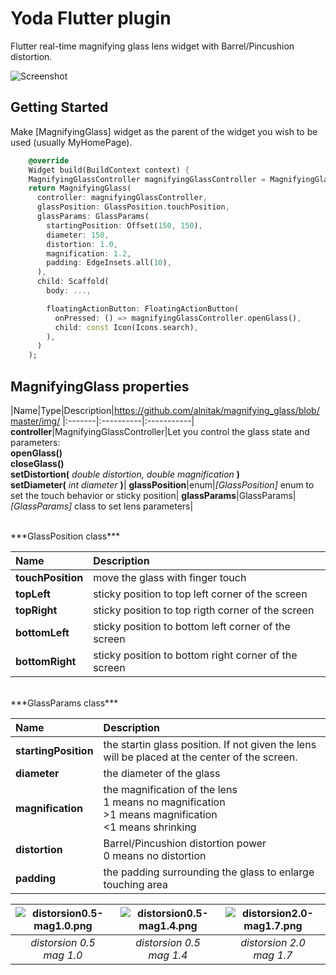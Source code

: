 # Yoda Flutter plugin

Flutter real-time magnifying glass lens widget with Barrel/Pincushion distortion.

![Screenshot](https://github.com/alnitak/magnifying_glass/blob/master/img/magnifying_glass.gif?raw=true "Magnifying Glass Demo")

## Getting Started

Make [MagnifyingGlass] widget as the parent of the widget you wish to be used (usually MyHomePage).

```dart
    @override
    Widget build(BuildContext context) {
    MagnifyingGlassController magnifyingGlassController = MagnifyingGlassController();
    return MagnifyingGlass(
      controller: magnifyingGlassController,
      glassPosition: GlassPosition.touchPosition,
      glassParams: GlassParams(
        startingPosition: Offset(150, 150),
        diameter: 150,
        distortion: 1.0,
        magnification: 1.2,
        padding: EdgeInsets.all(10),
      ),
      child: Scaffold( 
        body: ...,

        floatingActionButton: FloatingActionButton(
          onPressed: () => magnifyingGlassController.openGlass(),
          child: const Icon(Icons.search),
        ),
      )
    );
```

## MagnifyingGlass properties

|Name|Type|Description|https://github.com/alnitak/magnifying_glass/blob/master/img/
|:-------|:----------|:-----------|
**controller**|MagnifyingGlassController|Let you control the glass state and parameters: <br>**openGlass()**<br>**closeGlass()**<br>**setDistortion(** *double distortion, double magnification* **)**<br>**setDiameter(** *int diameter* **)**|
**glassPosition**|enum|*[GlassPosition]* enum to set the touch behavior or sticky position|
**glassParams**|GlassParams|*[GlassParams]* class to set lens parameters|


<br>
***GlassPosition class***

|Name|Description|
|:-------|:-----------|
**touchPosition**|move the glass with finger touch|
**topLeft**|sticky position to top left corner of the screen|
**topRight**|sticky position to top rigth corner of the screen|
**bottomLeft**|sticky position to bottom left corner of the screen|
**bottomRight**|sticky position to bottom right corner of the screen|


<br>
***GlassParams class***

|Name|Description|
|:-------|:-----------|
**startingPosition**|the startin glass position. If not given the lens will be placed at the center of the screen.|
**diameter**|the diameter of the glass|
**magnification**|the magnification of the lens<br>1 means no magnification<br>>1 means magnification<br><1 means shrinking|
**distortion**|Barrel/Pincushion distortion power<br>0 means no distortion|
**padding**|the padding surrounding the glass to enlarge touching area|

| ![distorsion0.5-mag1.0.png](https://github.com/alnitak/magnifying_glass/blob/master/img/distorsion0.5-mag1.0.png?raw=true) | ![distorsion0.5-mag1.4.png](https://github.com/alnitak/magnifying_glass/blob/master/img/distorsion0.5-mag1.4.png?raw=true) | ![distorsion2.0-mag1.7.png](https://github.com/alnitak/magnifying_glass/blob/master/img/distorsion2.0-mag1.7.png?raw=true) | 
|:--:|:--:|:--:|
| *distorsion 0.5 <br> mag 1.0* | *distorsion 0.5 <br> mag 1.4* | *distorsion 2.0 <br> mag 1.7* |

